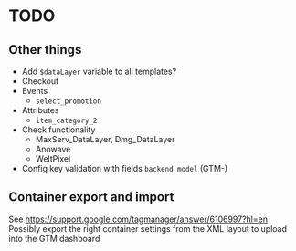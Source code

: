 # TODO

## Other things
- Add `$dataLayer` variable to all templates?
- Checkout
- Events
  - `select_promotion`
- Attributes
  - `item_category_2`
- Check functionality
  - MaxServ_DataLayer, Dmg_DataLayer
  - Anowave
  - WeltPixel
- Config key validation with fields `backend_model` (GTM-)

## Container export and import
See https://support.google.com/tagmanager/answer/6106997?hl=en
Possibly export the right container settings from the XML layout to upload into the GTM dashboard
